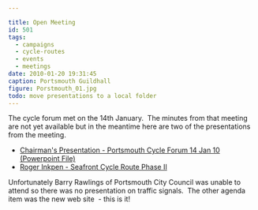 ```yaml
---

title: Open Meeting
id: 501
tags:
  - campaigns
  - cycle-routes
  - events
  - meetings
date: 2010-01-20 19:31:45
caption: Portsmouth Guildhall
figure: Porstmouth_01.jpg
todo: move presentations to a local folder
---
```


The cycle forum met on the 14th January.  The minutes from that meeting are not yet available but in the meantime here are two of the presentations from the meeting.

* [Chairman's Presentation - Portsmouth Cycle Forum 14 Jan 10 (Powerpoint File)](/assets/pres/Portsmouth-Cycle-Forum-14Jan10.ppt)
* [Roger Inkpen - Seafront Cycle Route Phase II](/assets/pres/SCF-Phase-II-v2-redux.ppt)

Unfortunately Barry Rawlings of Portsmouth City Council was unable to attend so there was no presentation on traffic signals.  The other agenda item was the new web site  - this is it!
